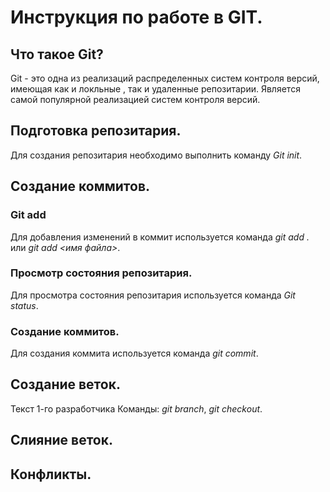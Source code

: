 # Инструкция по работе в GIT.

## Что такое Git?
Git - это одна из реализаций распределенных систем контроля версий, имеющая как и локльные , так и удаленные репозитарии. Является самой популярной реализацией систем контроля версий.
## Подготовка репозитария.
Для создания репозитария необходимо выполнить команду *Git init*.
## Создание коммитов.
### Git add
Для добавления изменений в коммит используется команда *git add .* или *git add <имя файла>*.
### Просмотр состояния репозитария.
Для просмотра состояния репозитария используется команда *Git status*.
### Создание коммитов.
Для создания коммита используется команда *git commit*.

## Создание веток.
Текст 1-го разработчика
Команды: *git branch*, *git checkout*.
 
## Слияние веток.

## Конфликты.